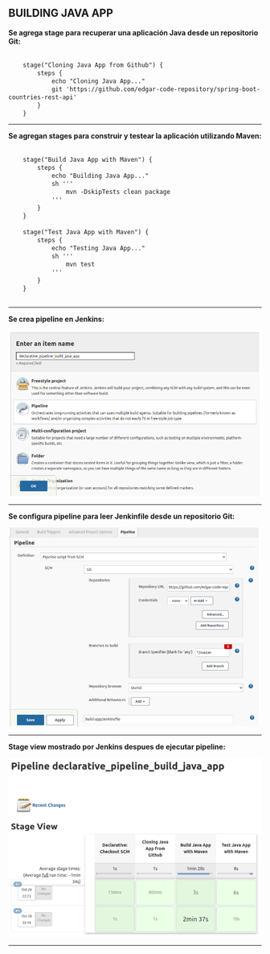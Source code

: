 BUILDING JAVA APP
---------------------------------------------------------------------------------------------------------

**Se agrega stage para recuperar una aplicación Java desde un repositorio Git:** 

```

    stage("Cloning Java App from Github") {
        steps {
            echo "Cloning Java App..."
            git 'https://github.com/edgar-code-repository/spring-boot-countries-rest-api'
        }
    }

```

-----------------------------------------------------------------------------------------------------------

**Se agregan stages para construir y testear la aplicación utilizando Maven:**

```

    stage("Build Java App with Maven") {
        steps {
            echo "Building Java App..."
            sh '''
                mvn -DskipTests clean package
            '''
        }
    }

    stage("Test Java App with Maven") {
        steps {
            echo "Testing Java App..."
            sh '''
                mvn test
            '''
        }           
    }


```

-----------------------------------------------------------------------------------------------------------

**Se crea pipeline en Jenkins:**

![Screenshot Pipeline](../screenshots/declarative_pipeline_build_java_app.png)

-----------------------------------------------------------------------------------------------------------

**Se configura pipeline para leer Jenkinfile desde un repositorio Git:**

![Screenshot SCM](../screenshots/pipeline_from_scm_build_java_app.png)

-----------------------------------------------------------------------------------------------------------

**Stage view mostrado por Jenkins despues de ejecutar pipeline:**

![Screenshot StageView](../screenshots/pipeline_build_app_stage_view.png)

-----------------------------------------------------------------------------------------------------------